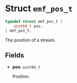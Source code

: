 # Struct `emf_pos_t`

```c
typedef struct emf_pos_t {
    uint64_t pos;
} emf_pos_t;
```

The position of a stream.

## Fields

- **pos**: `uint64_t`

    Position.
